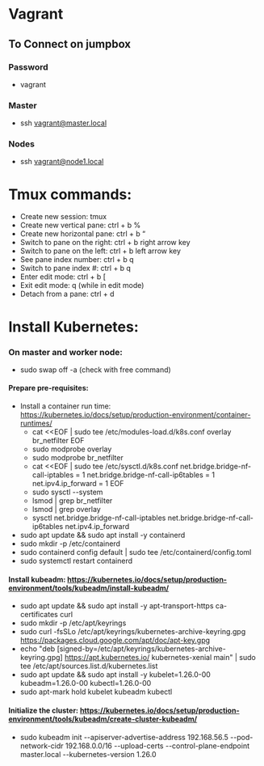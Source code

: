 # Vagrant
## To Connect on jumpbox

### Password
- vagrant

### Master
- ssh vagrant@master.local

### Nodes
- ssh vagrant@node1.local


# Tmux commands:
* Create new session: tmux
* Create new vertical pane: ctrl + b %
* Create new horizontal pane: ctrl + b “
* Switch to pane on the right: ctrl + b right arrow key
* Switch to pane on the left: ctrl + b left arrow key
* See pane index number: ctrl + b q
* Switch to pane index #: ctrl + b q <Index Number>
* Enter edit mode: ctrl + b [
* Exit edit mode: q (while in edit mode)
* Detach from a pane: ctrl + d

# Install Kubernetes:
### On master and worker node:
- sudo swap off -a (check with free command)
    
#### Prepare pre-requisites:
- Install a container run time: https://kubernetes.io/docs/setup/production-environment/container-runtimes/
    - cat <<EOF | sudo tee /etc/modules-load.d/k8s.conf
      overlay
      br_netfilter
      EOF
    - sudo modprobe overlay
    - sudo modprobe br_netfilter
    - cat <<EOF | sudo tee /etc/sysctl.d/k8s.conf
      net.bridge.bridge-nf-call-iptables  = 1
      net.bridge.bridge-nf-call-ip6tables = 1
      net.ipv4.ip_forward                 = 1
      EOF
    - sudo sysctl --system
    - lsmod | grep br_netfilter
    - lsmod | grep overlay
    - sysctl net.bridge.bridge-nf-call-iptables net.bridge.bridge-nf-call-ip6tables net.ipv4.ip_forward
- sudo apt update && sudo apt install -y containerd
- sudo mkdir -p /etc/containerd
- sudo containerd config default | sudo tee /etc/containerd/config.toml
- sudo systemctl restart containerd

#### Install kubeadm: https://kubernetes.io/docs/setup/production-environment/tools/kubeadm/install-kubeadm/
- sudo apt update && sudo apt install -y apt-transport-https ca-certificates curl
- sudo mkdir -p /etc/apt/keyrings
- sudo curl -fsSLo /etc/apt/keyrings/kubernetes-archive-keyring.gpg https://packages.cloud.google.com/apt/doc/apt-key.gpg
- echo "deb [signed-by=/etc/apt/keyrings/kubernetes-archive-keyring.gpg] https://apt.kubernetes.io/ kubernetes-xenial main" | sudo tee /etc/apt/sources.list.d/kubernetes.list
- sudo apt update && sudo apt install -y kubelet=1.26.0-00 kubeadm=1.26.0-00 kubectl=1.26.0-00
- sudo apt-mark hold kubelet kubeadm kubectl

#### Initialize the cluster: https://kubernetes.io/docs/setup/production-environment/tools/kubeadm/create-cluster-kubeadm/
- sudo kubeadm init --apiserver-advertise-address 192.168.56.5 --pod-network-cidr 192.168.0.0/16 --upload-certs --control-plane-endpoint master.local --kubernetes-version 1.26.0


